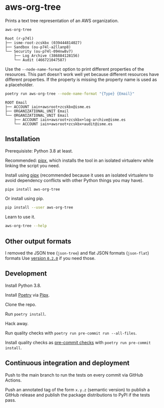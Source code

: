# aws-org-tree

Prints a text tree representation of an AWS organization.

```bash
aws-org-tree
```

```text
Root (r-p74l)
├── isme-root-zcskbx (039444814027)
├── Sandbox (ou-p74l-a2llanp8)
└── Security (ou-p74l-094nw8v7)
    ├── Log Archive (386884128156)
    └── Audit (466721047587)
```

Use the `--node-name-format` option to print different properties of the resources. This part doesn't work well yet because different resources have different properties. If the property is missing the property name is used as a placeholder.

```bash
poetry run aws-org-tree --node-name-format "{Type} {Email}"
```

```text
ROOT Email
├── ACCOUNT iain+awsroot+zcskbx@isme.es
├── ORGANIZATIONAL_UNIT Email
└── ORGANIZATIONAL_UNIT Email
    ├── ACCOUNT iain+awsroot+zcskbx+log-archive@isme.es
    └── ACCOUNT iain+awsroot+zcskbx+audit@isme.es
```

## Installation


Prerequisiste: Python 3.8 at least.

Recommended: [pipx](https://pipxproject.github.io/pipx/), which installs the tool in an isolated virtualenv while linking the script you need.

Install using [pipx](https://pipxproject.github.io/pipx/) (recommended because it uses an isolated virtualenv to avoid dependency conflicts with other Python things you may have).

```bash
pipx install aws-org-tree
```

Or install using pip.

```bash
pip install --user aws-org-tree
```

Learn to use it.

```bash
aws-org-tree --help
```

## Other output formats

I removed the JSON tree (`json-tree`) and flat JSON formats (`json-flat`) formats Use [version `0.2.0`](https://github.com/iainelder/aws-org-tree/tree/0.2.0) if you need those.

## Development

Install Python 3.8.

Install [Poetry](https://python-poetry.org/) via [Pipx](https://pypa.github.io/pipx/).

Clone the repo.

Run `poetry install`.

Hack away.

Run quality checks with `poetry run pre-commit run --all-files`.

Install quality checks as [pre-commit checks](https://pre-commit.com/) with `poetry run pre-commit install`.

## Continuous integration and deployment

Push to the main branch to run the tests on every commit via GitHub Actions.

Push an annotated tag of the form `x.y.z` (semantic version) to publish a GitHub release and publish the package distributions to PyPI if the tests pass.
